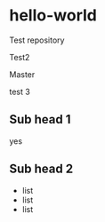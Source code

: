 # hello-world
Test repository

Test2

Master

test 3

## Sub head 1
yes

## Sub head 2
* list
* list
* list

